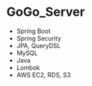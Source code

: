 # GoGo_Server

- Spring Boot
- Spring Security
- JPA, QueryDSL
- MySQL
- Java
- Lombok
- AWS EC2, RDS, S3
